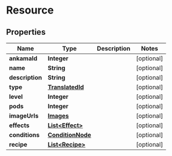 

# Resource


## Properties

| Name | Type | Description | Notes |
|------------ | ------------- | ------------- | -------------|
|**ankamaId** | **Integer** |  |  [optional] |
|**name** | **String** |  |  [optional] |
|**description** | **String** |  |  [optional] |
|**type** | [**TranslatedId**](TranslatedId.md) |  |  [optional] |
|**level** | **Integer** |  |  [optional] |
|**pods** | **Integer** |  |  [optional] |
|**imageUrls** | [**Images**](Images.md) |  |  [optional] |
|**effects** | [**List&lt;Effect&gt;**](Effect.md) |  |  [optional] |
|**conditions** | [**ConditionNode**](ConditionNode.md) |  |  [optional] |
|**recipe** | [**List&lt;Recipe&gt;**](Recipe.md) |  |  [optional] |



